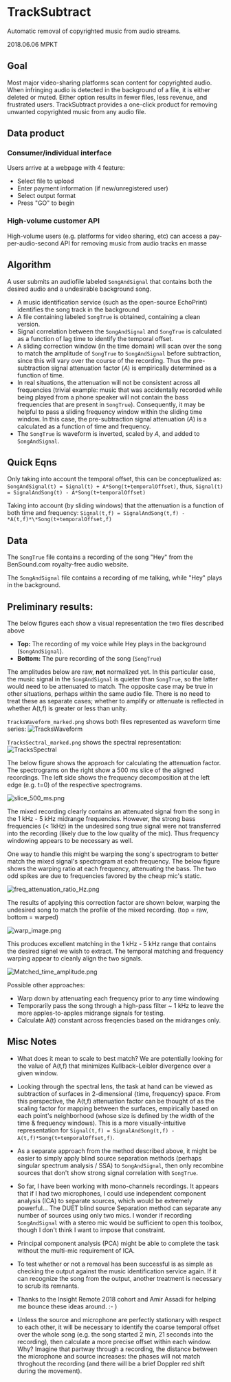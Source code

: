 # TrackSubtract
Automatic removal of copyrighted music from audio streams.

2018.06.06 MPKT

## Goal
Most major video-sharing platforms scan content for copyrighted audio. When infringing audio is detected in the background of a file, it is either deleted or muted. Either option results in fewer files, less revenue, and frustrated users. TrackSubtract provides a one-click product for removing unwanted copyrighted music from any audio file.

## Data product
### Consumer/individual interface
Users arrive at a webpage with 4 feature:
-  Select file to upload
-  Enter payment information (if new/unregistered user)
-  Select output format
-  Press "GO" to begin

### High-volume customer API
High-volume users (e.g. platforms for video sharing, etc) can access a pay-per-audio-second API for removing music from audio tracks en masse

## Algorithm
A user submits an audiofile labeled `SongAndSignal` that contains both the desired audio and a undesirable background song.
-  A music identification service (such as the open-source EchoPrint) identifies the song track in the background
-  A file containing labeled `SongTrue` is obtained, containing a clean version.
-  Signal correlation between the `SongAndSignal` and `SongTrue` is calculated as a function of lag time to identify the temporal offset.
-  A sliding correction window (in the time domain) will scan over the song to match the amplitude of `SongTrue` to `SongAndSignal` before subtraction, since this will vary over the course of the recording. Thus the pre-subtraction signal attenuation factor (*A*) is empirically determined as a function of time.
-  In real situations, the attenuation will not be consistent across all frequencies (trivial example: music that was accidentally recorded while being played from a phone speaker will not contain the bass frequencies that are present in `SongTrue`). Consequently, it may be helpful to pass a sliding frequency window within the sliding time window. In this case, the pre-subtraction signal attenuation (*A*) is a calculated as a function of time and frequency.
-  The `SongTrue` is waveform is inverted, scaled by *A*, and added to `SongAndSignal`.

## Quick Eqns
Only taking into account the temporal offset, this can be conceptualized as: `SongAndSignal(t) = Signal(t) + A*Song(t+temporalOffset)`, thus, `Signal(t) = SignalAndSong(t) - A*Song(t+temporalOffset)`

Taking into account (by sliding windows) that the attenuation is a function of both time and frequency: `Signal(t,f) = SignalAndSong(t,f) - *A(t,f)*\*Song(t+temporalOffset,f)`

## Data
The `SongTrue` file contains a recording of the song "Hey" from the BenSound.com royalty-free audio website.

The `SongAndSignal` file contains a recording of me talking, while "Hey" plays in the background.

## Preliminary results:
The below figures each show a visual representation the two files described above
-  **Top:** The recording of my voice while Hey plays in the background (`SongAndSignal`).
-  **Bottom:** The pure recording of the song (`SongTrue`)

The amplitudes below are raw, **not** normalized yet. In this particular case, the music signal in the `SongAndSignal` is quieter than `SongTrue`, so the latter would need to be attenuated to match. The opposite case may be true in other situations, perhaps within the same audio file. There is no need to treat these as separate cases; whether to amplify or attenuate is reflected in whether A(t,f) is greater or less than unity.

`TracksWaveform_marked.png` shows both files represented as waveform time series:
![TracksWaveform](TracksWaveform_marked.png)

`TracksSectral_marked.png` shows the spectral representation:
![TracksSpectral](TracksSpectral_marked.png)

The below figure shows the approach for calculating the attenuation factor. The spectrograms on the right show a 500 ms slice of the aligned recordings. The left side shows the frequency decomposition at the left edge (e.g. t=0) of the respective spectrograms.

![slice_500_ms.png](slice_500_ms.png)

The mixed recording clearly contains an attenuated signal from the song in the 1 kHz - 5 kHz midrange frequencies. However, the strong bass frequencies (< 1kHz) in the undesired song true signal were not transferred into the recording (likely due to the low quality of the mic). Thus frequency windowing appears to be necessary as well.

One way to handle this might be warping the song's spectrogram to better match the mixed signal's spectrogram at each frequency. The below figure shows the warping ratio at each frequency, attenuating the bass. The two odd spikes are due to frequencies favored by the cheap mic's static.

![freq_attenuation_ratio_Hz.png](freq_attenuation_ratio_Hz.png)

The results of applying this correction factor are shown below, warping the undesired song to match the profile of the mixed recording. (top = raw, bottom = warped)

![warp_image.png](warp_image.png)

This produces excellent matching in the 1 kHz - 5 kHz range that contains the desired signel we wish to extract. The temporal matching and frequency warping appear to cleanly align the two signals. 

![Matched_time_amplitude.png](Matched_time_amplitude.png)

Possible other approaches:
-  Warp down by attenuating each frequency prior to any time windowing
-  Temporarily pass the song through a high-pass filter ~ 1 kHz to leave the more apples-to-apples midrange signals for testing.
-  Calculate A(t) constant across freqencies based on the midranges only. 

## Misc Notes

-  What does it mean to scale to best match? We are potentially looking for the value of A(t,f) that minimizes Kullback–Leibler divergence over a given window.

-  Looking through the spectral lens, the task at hand can be viewed as subtraction of surfaces in 2-dimensional {time, frequency} space. From this perspective, the A(t,f) attenuation factor can be thought of as the scaling factor for mapping between the surfaces, empirically based on each point's neighborhood (whose size is defined by the width of the time & frequency windows). This is a more visually-intuitive representation for `Signal(t,f) = SignalAndSong(t,f) - A(t,f)*Song(t+temporalOffset,f)`.

-  As a separate approach from the method described above, it might be easier to simply apply blind source separation methods (perhaps singular spectrum analysis / SSA) to `SongAndSignal`, then only recombine sources that don't show strong signal correlation with `SongTrue`.

-  So far, I have been working with mono-channels recordings. It appears that if I had two microphones, I could use independent component analysis (ICA) to separate sources, which would be extremely powerful... The DUET blind source Separation method can separate any number of sources using only two mics. I wonder if recording `SongAndSignal` with a stereo mic would be sufficient to open this toolbox, though I don't think I want to impose that constraint.

-  Principal component analysis (PCA) might be able to complete the task without the multi-mic requirement of ICA.

-  To test whether or not a removal has been successful is as simple as checking the output against the music identification service again. If it can recognize the song from the output, another treatment is necessary to scrub its remnants.

-  Thanks to the Insight Remote 2018 cohort and Amir Assadi for helping me bounce these ideas around. :- )

-  Unless the source and microphone are perfectly stationary with respect to each other, it will be necessary to identify the coarse temporal offset over the whole song (e.g. the song started 2 min, 21 seconds into the recording), then calculate a more precise offset within each window. Why? Imagine that partway through a recording, the distance between the microphone and source increases: the phases will not match throghout the recording (and there will be a brief Doppler red shift during the movement).
